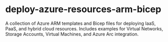 # deploy-azure-resources-arm-bicep
A collection of Azure ARM templates and Bicep files for deploying IaaS, PaaS, and hybrid cloud resources. Includes examples for Virtual Networks, Storage Accounts, Virtual Machines, and Azure Arc integration.
